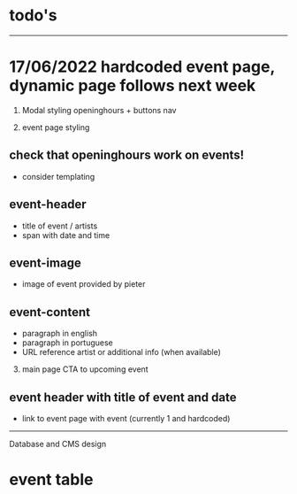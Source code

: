 # todo's

---
# 17/06/2022 hardcoded event page, dynamic page follows next week


1. Modal styling openinghours + buttons nav

2. event page styling 
## check that openinghours work on events!
- consider templating


## event-header
 - title of event / artists
 - span with date and time


## event-image
 - image of event provided by pieter

## event-content
- paragraph in english
- paragraph in portuguese
- URL reference artist or additional info (when available)

3. main page CTA to upcoming event
## event header with title of event and date
- link to event page with event (currently 1 and hardcoded)

--- 
Database and CMS design
# event table
